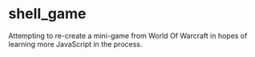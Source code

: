 # shell_game
Attempting to re-create a mini-game from World Of Warcraft in hopes of learning more JavaScript in the process.
